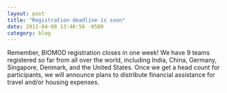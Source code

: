 ```yaml
---
layout: post
title: "Registration deadline is soon"
date: 2011-04-08 13:46:56 -0500
category: blog
---
```


Remember, BIOMOD registration closes in one week! We have 9 teams registered so far from all over the world, including India, China, Germany, Singapore, Denmark, and the United States. Once we get a head count for participants, we will announce plans to distribute financial assistance for travel and/or housing expenses.
